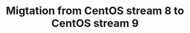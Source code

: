 ---
menu:
  sidebar:
    identifier: paso_de_centos_stream_8_a_centos_stream_9
    name: Migtation from CentOS stream 8 to CentOS stream 9
    parent: linux_migraciones
    weight: 0
title: Migtation from CentOS stream 8 to CentOS stream 9
---